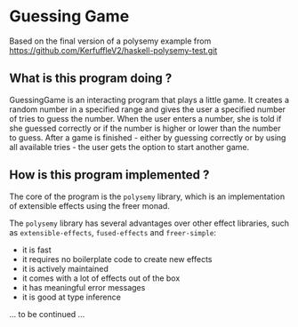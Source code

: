 # Guessing Game

Based on the final version of a polysemy example from https://github.com/KerfuffleV2/haskell-polysemy-test.git

## What is this program doing ?

GuessingGame is an interacting program that plays a little game. It creates a random number in a specified range and gives the user a specified number of tries to guess the number. When the user enters a number, she is told if she guessed correctly or if the number is higher or lower than the number to guess. After a game is finished - either by guessing correctly or by using all available tries - the user gets the option to start another game.

## How is this program implemented ?

The core of the program is the ```polysemy``` library, which is an implementation of extensible effects using the freer monad.

The ```polysemy``` library has several advantages over other effect libraries, such as ```extensible-effects```, ```fused-effects``` and ```freer-simple```:

- it is fast
- it requires no boilerplate code to create new effects
- it is actively maintained
- it comes with a lot of effects out of the box
- it has meaningful error messages
- it is good at type inference

... to be continued ...



